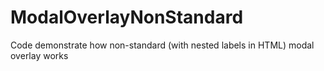 # ModalOverlayNonStandard
Code demonstrate how non-standard (with nested labels in HTML) modal overlay works
